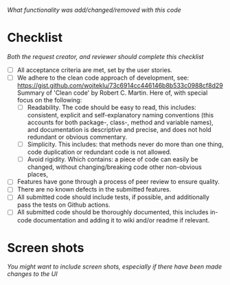 
*What functionality was add/changed/removed with this code*

# Checklist

_Both the request creator, and reviewer should complete this checklist_

- [ ] All acceptance criteria are met, set by the user stories.
- [ ] We adhere to the clean code approach of development, see: https://gist.github.com/wojteklu/73c6914cc446146b8b533c0988cf8d29 Summary of 'Clean code' by Robert C. Martin. Here of, with special focus on the following:
    - [ ] Readability. The code should be easy to read, this includes: consistent, explicit and self-explanatory naming conventions (this accounts for both package-, class-, method and variable names), and documentation is descriptive and precise, and does not hold redundant or obvious commentary.
    - [ ] Simplicity. This includes: that methods never do more than one thing, code duplication or redundant code is not allowed.
    - [ ] Avoid rigidity. Which contains: a piece of code can easily be changed, without changing/breaking code other non-obvious places,
- [ ] Features have gone through a process of peer review to ensure quality.
- [ ] There are no known defects in the submitted features.
- [ ] All submitted code should include tests, if possible, and additionally pass the tests on Github actions.
- [ ] All submitted code should be thoroughly documented, this includes in-code documentation and adding it to wiki and/or readme if relevant.

# Screen shots

_You might want to include screen shots, especially if there have been made changes to the UI_
